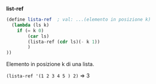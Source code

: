 **list-ref**

```scheme
(define lista-ref  ; val: ...(elemento in posizione k)
  (lambda (ls k)
    if (= k 0)
	    (car ls)
	    (lista-ref (cdr ls)(- k 1))
	    )
))
```

Elemento in posizione k di una lista. 

`(lista-ref '(1 2 3 4 5 ) 2)` => 3